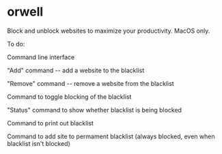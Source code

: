 # orwell
Block and unblock websites to maximize your productivity. MacOS only.

To do:

Command line interface

"Add" command -- add a website to the blacklist

"Remove" command -- remove a website from the blacklist

Command to toggle blocking of the blacklist

"Status" command to show whether blacklist is being blocked

Command to print out blacklist

Command to add site to permament blacklist (always blocked, even when blacklist isn't blocked)
